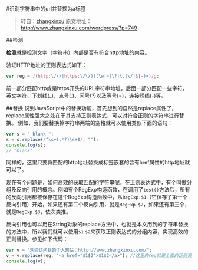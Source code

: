 #识别字符串中的url并替换为a标签

>转自：[zhangxinxu](http://www.zhangxinxu.com)
>原文地址：http://www.zhangxinxu.com/wordpress/?p=749

##检测

**检测**就是检测文字（字符串）内部是否有符合http地址的内容。

验证HTTP地址的正则表达式如下：

```javascript
var reg = /(http:\/\/|https:\/\/)((\w|=|\?|\.|\/|&|-)+)/g;
```

前一部分匹配http或是https开头的URL字符串地址，后面一部分匹配一些字符，英文字符、下划线(_)、点号(.)、问号(?)以及等号(=)，连接短线(-)等。

##替换
说到JavaScript中的替换功能，首先想到的自然是replace属性了，replace属性强大之处在于其支持正则表达式，可以对符合正则的字符串进行替换。
例如，我们要替换掉字符串两端的空格就可以使用类似下面的语句：

``` javascript
var s = " blank ";
s = s.replace(/^\s+(.*?)\s+$/, "");
console.log(s);
// "blank"
```

同样的，这里只要将匹配的http地址替换成<a>标签嵌套的含有href属性的http地址就可以了。

现在有个问题是，如何高效的获取匹配的字符串呢。在正则表达式中，有个叫做分组及反向引用的概念。例如有个RegExp构造函数，在调用了`test()`方法后，所有的反向引用都被保存在这个RegExp构造函数中，从`RegExp.$1`（它保存了第一个反向引用）开始，如果还有第二个反向引用，就是`RegExp.$2`，如果还有第三个，就是`RegExp.$3`，依次类推。

反向引用也可以用在String对象的replace方法中，也就是本文用到的字符串替换的方法中，所以我们就可以使用`$1` `$2`来获取正则表达式的分组内容，实现高效的正则替换。参见如下代码：

``` javascript
var v = "欢迎访问我的个人网站：http://www.zhangxinxu.com/";
v = v.replace(reg, "<a href='$1$2'>$1$2</a>"); //这里的reg就是上面的正则表达式
console.log(v);
```